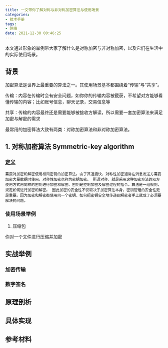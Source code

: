 ```yaml
---
title: 一文带你了解对称与非对称加密算法与使用场景
categories:
- 技术手册
tags:
- 网络
date: 2021-12-30 00:46:25
---
```


本文通过形象的举例带大家了解什么是对称加密与非对称加密，以及它们在生活中的实际使用场景。

## 背景

加密算法是世界上最重要的算法之一。其使用场景基本都围绕着“传输”与“共享”。

传输：内容在传输时会有安全问题，如你你的传输内容被截获，不希望对方能够看懂传输的内容；比如账号信息，聊天记录，交易信息等

共享：传输的内容最终还是需要能够被接收方解读，所以需要一套加密算法来满足加密与解密的需求

最常用的加密算法大致有两类：对称加密算法和非对称加密算法。

## 1. 对称加密算法 Symmetric-key algorithm

### [定义](https://baike.baidu.com/item/%E5%AF%B9%E7%A7%B0%E5%8A%A0%E5%AF%86/2152944?fr=aladdin)

`需要对加密和解密使用相同密钥的加密算法。由于其速度快，对称性加密通常在消息发送方需要加密大量数据时使用。对称性加密也称为密钥加密。
所谓对称，就是采用这种加密方法的双方使用方式用同样的密钥进行加密和解密。密钥是控制加密及解密过程的指令。算法是一组规则，规定如何进行加密和解密。
因此加密的安全性不仅取决于加密算法本身，密钥管理的安全性更是重要。因为加密和解密都使用同一个密钥，如何把密钥安全地传递到解密者手上就成了必须要解决的问题。`

### 使用场景举例

1. 压缩包





你对一个文件进行压缩并加密



## 实战举例
### 加密传输
### 数字签名

## 原理剖析

## 具体实现

## 参考材料